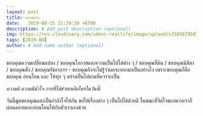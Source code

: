```yaml
---
layout: post
title: บางอย่าง
date:   2019-08-15 21:29:30 +0700
description: # Add post description (optional)
img: https://res.cloudinary.com/sdees-reallife/image/upload/v1565879507/IMG_8696.jpg # Add image post (optional)
tags: [2019-08]
author: # Add name author (optional)
---
```

ขอบคุณความเปลี่ยนแปลง / ขอบคุณโอกาสและความเป็นไปได้ต่าง ๆ / ขอบคุณที่ดิน / ขอบคุณนิสิตา / ขอบคุณตั๋ง / ขอบคุณรัชอาภาฯ - ขอบคุณถึงจะไม่รู้ว่าผลจะออกมาเป็นอย่างไง เพราะขอบคุณก็คือขอบคุณ อ่อนโยน และ ให้ทุก ๆ อย่างเป็นไปตามที่ควรจะเป็น

<i class="fa fa-child" style="color:plum"></i>

*ความดี ความมีน้ำใจ การที่ได้ช่วยเหลือใครในวันนี้*:

วันนี้พูดขอบคุณและเป็นกำลังใจให้กัน ขอให้เรื่องต่าง ๆ เป็นไปได้ด้วยดี ในขณะที่จิตใจของพวกเราก็ผ่อนคลายและอ่อนโยนให้กับตัวเราเองด้วย

